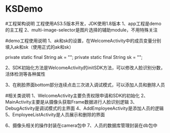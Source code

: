 # KSDemo
#工程架构说明
工程使用AS3.5版本开发，JDK使用1.8版本
1、app工程是demo的主工程
2、multi-image-selector是图片选择的辅助module，不用特殊关注


#demo工程使用说明
1、ak和sk的设置，在WelcomeActivity中的成员变量分别填入ak和sk（使用正式的ak和sk）

private static final String ak = "";
private static final String sk = "";

2、SDK初始化方法是WelcomeActivity的initSDK方法，可以修改人脸识别分数，活体检测等各种属性

3、在刷脸界面bottom部分连续点击三次进入调试模式，可以添加人员和删除人员


#相关类说明
1、WelcomeActivity主要负责权限申请和SDK的初始化
2、MainActivity主要是从摄像头获取Frame数据进行人脸识别逻辑
3、DebugActivity是调试模式的主界面
4、AddEmployeeActivity是添加人员的逻辑
5、EmployeeListActivity是人员展示和删除的界面

6、摄像头相关的操作封装在camera包中
7、人员的数据库管理封装在db包中
